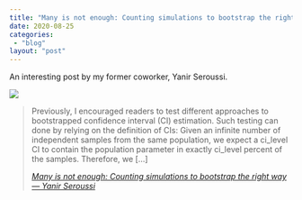 ```yaml
---
title: "Many is not enough: Counting simulations to bootstrap the right way — Yanir Seroussi"
date: 2020-08-25
categories: 
 - "blog"
layout: "post"
---
```


An interesting post by my former coworker, Yanir Seroussi.

![](https://yanirseroussi.files.wordpress.com/2020/08/santa-counting.jpg?quality=80&strip=info&w=1600)

> Previously, I encouraged readers to test different approaches to bootstrapped confidence interval (CI) estimation. Such testing can done by relying on the definition of CIs: Given an infinite number of independent samples from the same population, we expect a ci_level CI to contain the population parameter in exactly ci_level percent of the samples. Therefore, we […]
> 
> <cite><a href="http://yanirseroussi.com/2020/08/24/many-is-not-enough-counting-simulations-to-bootstrap-the-right-way/">Many is not enough: Counting simulations to bootstrap the right way — Yanir Seroussi</a></cite>

